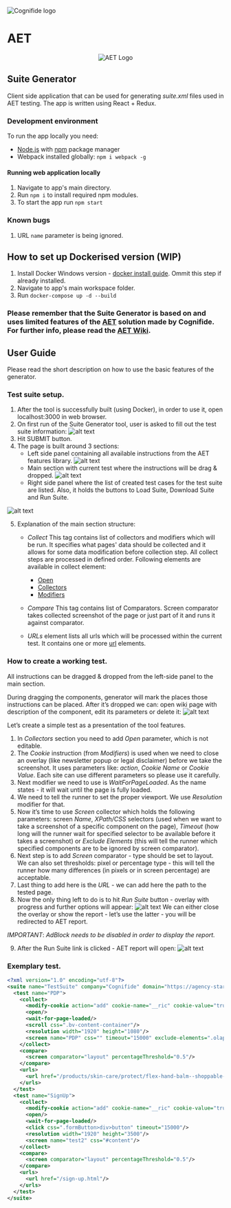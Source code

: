 ![Cognifide logo](http://cognifide.github.io/assets/cognifide-logo.png)

# AET
<p align="center">
  <img src="https://github.com/Cognifide/aet/blob/master/misc/img/aet-logo-black.png?raw=true"
         alt="AET Logo"/>
</p>

## Suite Generator

Client side application that can be used for generating *suite.xml* files used in AET testing. The app is written using React + Redux.

### Development environment

To run the app locally you need: 
* [Node.js][node-js] with [npm][npm-install] package manager
* Webpack installed globally: `npm i webpack -g`

#### Running web application locally

1. Navigate to app's main directory. 
2. Run `npm i` to install required npm modules.
3. To start the app run `npm start`

### Known bugs

1. URL `name` parameter is being ignored. 

[node-js]: https://nodejs.org/en/
[npm-install]: https://docs.npmjs.com/getting-started/installing-node#updating-npm
[docker install guide]: https://docs.docker.com/docker-for-windows/install/
[AET]: https://github.com/Cognifide/aet
[AET Wiki]: https://github.com/Cognifide/aet/wiki
[Open]: https://github.com/Cognifide/aet/wiki/Open
[Collectors]: https://github.com/Cognifide/aet/wiki/Collectors
[Modifiers]: https://github.com/Cognifide/aet/wiki/Modifiers
[url]: https://github.com/Cognifide/aet/wiki/Urls#url

## How to set up Dockerised version (WIP)

1. Install Docker Windows version - [docker install guide]. Ommit this step if already installed.
2. Navigate to app's main workspace folder.
3. Run `docker-compose up -d --build`

### Please remember that the Suite Generator is based on and uses limited features of the [AET] solution made by Cognifide. For further info, please read the [AET Wiki].

## User Guide

Please read the short description on how to use the basic features of the generator.

### Test suite setup.
1. After the tool is successfully built (using Docker), in order to use it, open localhost:3000 in web browser.
2. On first run of the Suite Generator tool, user is asked to fill out the test suite information:
![alt text](/assets/Test-suite-setup.png "Test Suite Wizard")
3. Hit SUBMIT button.
4. The page is built around 3 sections:
	* Left side panel containing all available instructions from the AET features library.
![alt text](/assets/left-side-panel.png "left-side-panel")
	* Main section with current test where the instructions will be drag & dropped.
![alt text](/assets/main-section.png "main-section")
	* Right side panel where the list of created test cases for the test suite are listed. Also, it holds the buttons to Load Suite, Download Suite and Run Suite.
	
![alt text](/assets/right-side-panel.png "right-side-panel")

5. Explanation of the main section structure:
	* *Collect*
	This tag contains list of collectors and modifiers which will be run. It specifies what pages' data should be collected and it allows for some data modification before collection step. All collect steps are processed in defined order.
	Following elements are available in collect element:
		* [Open]
		* [Collectors]
		* [Modifiers]
		
	* *Compare*
	This tag contains list of Comparators. Screen comparator takes collected screenshot of the page or just part of it and runs it against comparator. 
	
	* *URLs*
	<urls> element lists all urls which will be processed within the current test. It contains one or more [url] elements.
	
### How to create a working test.
All instructions can be dragged & dropped from the left-side panel to the main section. 

During dragging the components, generator will mark the places those instructions can be placed.
After it’s dropped we can: open wiki page with description of the component, edit its parameters or delete it:
![alt text](/assets/options.png "options")

Let’s create a simple test as a presentation of the tool features.

1. In *Collectors* section you need to add *Open* parameter, which is not editable.
2. The *Cookie* instruction (from *Modifiers*) is used when we need to close an overlay (like newsletter popup or legal disclaimer) before we take the screenshot. It uses parameters like: _action_, _Cookie Name_ or _Cookie Value_. Each site can use different parameters so please use it carefully.
3. Next modifier we need to use is *WaitForPageLoaded*. As the name states - it will wait until the page is fully loaded.
4. We need to tell the runner to set the proper viewport. We use *Resolution* modifier for that.
5. Now it’s time to use *Screen* collector which holds the following parameters: screen *Name*, *XPath/CSS* selectors (used when we want to take a screenshot of a specific component on the page), *Timeout* (how long will the runner wait for specified selector to be available before it takes a screenshot) or *Exclude Elements* (this will tell the runner which specified components are to be ignored by screen comparator).
6. Next step is to add *Screen* comparator - type should be set to layout. We can also set thresholds: pixel or percentage type - this will tell the runner how many differences (in pixels or in screen percentage) are acceptable.
7. Last thing to add here is the *URL* - we can add here the path to the tested page.
8. Now the only thing left to do is to hit *Run Suite* button - overlay with progress and further options will appear: 
![alt text](/assets/overlay.png "overlay")
We can either close the overlay or show the report - let’s use the latter - you will be redirected to AET report.

*IMPORTANT*: _AdBlock needs to be disabled in order to display the report._

9. After the Run Suite link is clicked - AET report will open:
![alt text](/assets/AET_raport.png "AET_raport")

### Exemplary test.

```xml
<?xml version="1.0" encoding="utf-8"?>
<suite name="TestSuite" company="Cognifide" domain="https://agency-starterkit.unileversolutions.com/us/en" project="ShipIT">
  <test name="PDP">
    <collect>
      <modify-cookie action="add" cookie-name="__ric" cookie-value="true" cookie-domain=".unileversolutions.com"/>
      <open/>
      <wait-for-page-loaded/>
      <scroll css=".bv-content-container"/>
      <resolution width="1920" height="1080"/>
      <screen name="PDP" css="" timeout="15000" exclude-elements=".olapic.component.section.initialized"/>
    </collect>
    <compare>
      <screen comparator="layout" percentageThreshold="0.5"/>
    </compare>
    <urls>
      <url href="/products/skin-care/protect/flex-hand-balm--shoppable-.html"/>
    </urls>
  </test>
  <test name="SignUp">
    <collect>
      <modify-cookie action="add" cookie-name="__ric" cookie-value="true" cookie-domain=".unileversolutions.com"/>
      <open/>
      <wait-for-page-loaded/>
      <click css=".formButton>div>button" timeout="15000"/>
      <resolution width="1920" height="3500"/>
      <screen name="test2" css="#content"/>
    </collect>
    <compare>
      <screen comparator="layout" percentageThreshold="0.5"/>
    </compare>
    <urls>
      <url href="/sign-up.html"/>
    </urls>
  </test>
</suite>
```
